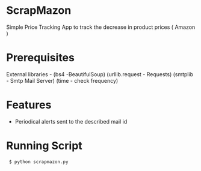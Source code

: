 # ScrapMazon
Simple Price Tracking App to track the decrease in  product prices ( Amazon )

#  Prerequisites
 External libraries
     - (bs4 -BeautifulSoup)
      (urllib.request - Requests)
      (smtplib - Smtp Mail Server)
      (time - check frequency)


    

# Features
* Periodical alerts sent to the described mail id

#  Running Script

     $ python scrapmazon.py
